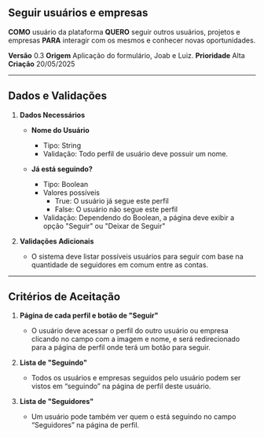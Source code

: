 ## Seguir usuários e empresas

**COMO** usuário da plataforma
**QUERO** seguir outros usuários, projetos e empresas
**PARA** interagir com os mesmos e conhecer novas oportunidades.

**Versão** 0.3
**Origem** Aplicação do formulário, Joab e Luiz.
**Prioridade** Alta
**Criação** 20/05/2025

---

## **Dados e Validações**

1. **Dados Necessários**

    - **Nome do Usuário**

        * Tipo: String
        * Validação: Todo perfil de usuário deve possuir um nome.

    - **Já está seguindo?**

        * Tipo: Boolean
        * Valores possíveis
            * True: O usuário já segue este perfil
            * False: O usuário não segue este perfil
        * Validação: Dependendo do Boolean, a página deve exibir a opção "Seguir" ou "Deixar de Seguir"

2. **Validações Adicionais**

    * O sistema deve listar possíveis usuários para seguir com base na quantidade de seguidores em comum entre as contas.

---

## **Critérios de Aceitação**

1. **Página de cada perfil e botão de "Seguir"**
    * O usuário deve acessar o perfil do outro usuário ou empresa clicando no campo com a imagem e nome, e será redirecionado para a página de perfil onde terá um botão para seguir.

2. **Lista de "Seguindo"**
    * Todos os usuários e empresas seguidos pelo usuário podem ser vistos em “seguindo” na página de perfil deste usuário.

3. **Lista de "Seguidores"**
    * Um usuário pode também ver quem o está seguindo no campo “Seguidores” na página de perfil.